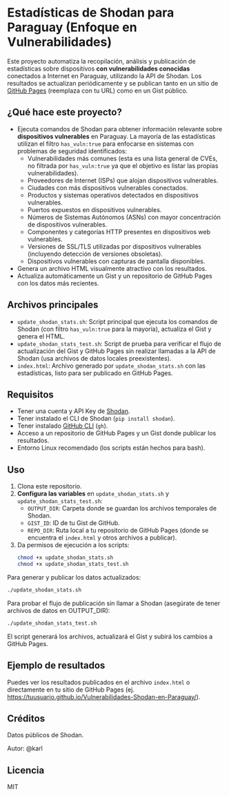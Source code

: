 # Estadísticas de Shodan para Paraguay (Enfoque en Vulnerabilidades)

Este proyecto automatiza la recopilación, análisis y publicación de estadísticas sobre dispositivos **con vulnerabilidades conocidas** conectados a Internet en Paraguay, utilizando la API de Shodan. Los resultados se actualizan periódicamente y se publican tanto en un sitio de [GitHub Pages](https://github.com/tuusuario/Vulnerabilidades-Shodan-en-Paraguay) (reemplaza con tu URL) como en un Gist público.

## ¿Qué hace este proyecto?
- Ejecuta comandos de Shodan para obtener información relevante sobre **dispositivos vulnerables** en Paraguay. La mayoría de las estadísticas utilizan el filtro `has_vuln:true` para enfocarse en sistemas con problemas de seguridad identificados:
  - Vulnerabilidades más comunes (esta es una lista general de CVEs, no filtrada por `has_vuln:true` ya que el objetivo es listar las propias vulnerabilidades).
  - Proveedores de Internet (ISPs) que alojan dispositivos vulnerables.
  - Ciudades con más dispositivos vulnerables conectados.
  - Productos y sistemas operativos detectados en dispositivos vulnerables.
  - Puertos expuestos en dispositivos vulnerables.
  - Números de Sistemas Autónomos (ASNs) con mayor concentración de dispositivos vulnerables.
  - Componentes y categorías HTTP presentes en dispositivos web vulnerables.
  - Versiones de SSL/TLS utilizadas por dispositivos vulnerables (incluyendo detección de versiones obsoletas).
  - Dispositivos vulnerables con capturas de pantalla disponibles.
- Genera un archivo HTML visualmente atractivo con los resultados.
- Actualiza automáticamente un Gist y un repositorio de GitHub Pages con los datos más recientes.

## Archivos principales
- `update_shodan_stats.sh`: Script principal que ejecuta los comandos de Shodan (con filtro `has_vuln:true` para la mayoría), actualiza el Gist y genera el HTML.
- `update_shodan_stats_test.sh`: Script de prueba para verificar el flujo de actualización del Gist y GitHub Pages sin realizar llamadas a la API de Shodan (usa archivos de datos locales preexistentes).
- `index.html`: Archivo generado por `update_shodan_stats.sh` con las estadísticas, listo para ser publicado en GitHub Pages.

## Requisitos
- Tener una cuenta y API Key de [Shodan](https://shodan.io/).
- Tener instalado el CLI de Shodan (`pip install shodan`).
- Tener instalado [GitHub CLI](https://cli.github.com/) (`gh`).
- Acceso a un repositorio de GitHub Pages y un Gist donde publicar los resultados.
- Entorno Linux recomendado (los scripts están hechos para bash).

## Uso
1. Clona este repositorio.
2. **Configura las variables** en `update_shodan_stats.sh` y `update_shodan_stats_test.sh`:
   - `OUTPUT_DIR`: Carpeta donde se guardan los archivos temporales de Shodan.
   - `GIST_ID`: ID de tu Gist de GitHub.
   - `REPO_DIR`: Ruta local a tu repositorio de GitHub Pages (donde se encuentra el `index.html` y otros archivos a publicar).
3. Da permisos de ejecución a los scripts:
   ```bash
   chmod +x update_shodan_stats.sh
   chmod +x update_shodan_stats_test.sh
   ```

Para generar y publicar los datos actualizados:

```bash
./update_shodan_stats.sh
```

Para probar el flujo de publicación sin llamar a Shodan (asegúrate de tener archivos de datos en OUTPUT_DIR):

```bash
./update_shodan_stats_test.sh
```

El script generará los archivos, actualizará el Gist y subirá los cambios a GitHub Pages.

## Ejemplo de resultados

Puedes ver los resultados publicados en el archivo `index.html` o directamente en tu sitio de GitHub Pages (ej. https://tuusuario.github.io/Vulnerabilidades-Shodan-en-Paraguay/).

## Créditos

Datos públicos de Shodan.

Autor: @karl

## Licencia

MIT
